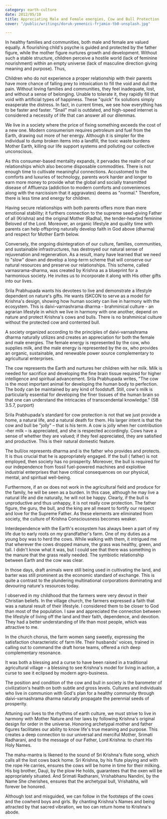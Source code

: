 ```yaml
---
category: earth-culture
date: 2012/05/10
title: Appreciating Male and Female energies, Cow and Bull Protection
cover: "/public/writings/doruk-yemenici-frjamio-tb0-unsplash.jpg"

---
```

In healthy families and communities, both male and female are valued equally. A flourishing child's psyche is guided and protected by the father figure, while the mother figure nurtures growth and development. Without such a stable structure, children perceive a hostile world (lack of feminine nourishment) within an empty universe (lack of masculine direction giving meaning and purpose). Thus, 

Children who do not experience a proper relationship with their parents have more chance of falling prey to intoxication to fill the void and dull the pain. Without loving families and communities, they feel inadequate, lost, and without a sense of belonging. Unable to tolerate it, they rapidly fill that void with artificial types of happiness. These "quick" fix solutions simply exasperate the distress. In fact, in current times, we see how everything has to be faster and faster. "Snail" mail is outdated, and high-speed internet is considered a necessity of life that can answer all our dilemmas.

We live in a society where the price of fixing something exceeds the cost of a new one. Modern consumerism requires petroleum and fuel from the Earth, drawing out more of her energy. Although it is simpler for the individual to dump broken items into a landfill, the toxic waste burdens Mother Earth, killing our life support systems and polluting our collective unconscious. 

As this consumer-based mentality expands, it pervades the realm of our relationships which also become disposable commodities. There is not enough time to cultivate meaningful connections. Accustomed to the comforts and luxuries of technology, parents work harder and longer to earn more money to provide what the global and socially transmitted disease of Affluenza (addiction to modern comforts and conveniences along with the narcissism that it aggravates) deems as "normal." Therefore, there is less time and energy for children. 

Having secure relationships with both parents offers more than mere emotional stability; it furthers connection to the supreme seed-giving Father of all (Krishna) and the original Mother (Radha), the tender-hearted feminine Beloved of the Lord. Moreover, an organic lifestyle and quality time with parents can help offspring naturally develop faith in God above (dharma) and respect for Mother Earth below.

Conversely, the ongoing disintegration of our culture, families, communities, and sustainable infrastructures, has destroyed our natural sense of rejuvenation and regeneration. As a result, many have learned that we need to "slow" down and develop a long-term scheme that will conserve our natural resources and preserve our relationships. This scheme, called varnasrama-dharma, was created by Krishna as a blueprint for a harmonious society. He invites us to incorporate it along with His other gifts into our lives.

Srila Prabhupada wants his devotees to live and demonstrate a lifestyle dependent on nature's gifts. He wants ISKCON to serve as a model for Krishna's design, showing how human society can live in harmony with the ecosystem. This is daivi-varnashrama dharma - brahminical culture - an agrarian lifestyle in which we live in harmony with one another, depend on nature and protect Krishna's cows and bulls. There is no brahminical culture without the protected cow and contented bull. 

A society organized according to the principles of daivi-varnashrama dharma naturally utilizes and creates an appreciation for both the female and male energies. The female energy is represented by the cow, who supplies milk, and the male energy is represented by the ox, who provides an organic, sustainable, and renewable power source complementary to agricultural enterprises.

The cow represents the Earth and nurtures her children with her milk. Milk is needed for sacrifice and developing the fine brain tissue required for higher intelligence and spiritual advancement. Srila Prabhupada writes, "The cow is the most important animal for developing the human body to perfection. The body can be maintained by any kind of foodstuff. Still, cow's milk is particularly essential for developing the finer tissues of the human brain so that one can understand the intricacies of transcendental knowledge."  (SB 3.5.7, purport)

Srila Prabhupada's standard for cow protection is not that we just provide a home, a natural life, and a natural death for them. His larger intent is that the cow and bull be "jolly" – that is his term. A cow is jolly when her contribution –her milk – is appreciated, and she is respected accordingly. Cows have a sense of whether they are valued; if they feel appreciated, they are satisfied and productive. This is their natural domestic feature.

The bull/ox represents dharma and is the father who provides and protects. It is thus crucial that he is appropriately engaged. If the bull ( father) is not employed, then society has no prosperity. Moreover, the bull is required for our independence from fossil fuel-powered machines and exploitive industrial enterprises that have critical consequences on our physical, mental, and spiritual well-being.

Furthermore, if an ox does not work in the agricultural field and produce for the family, he will be seen as a burden. In this case, although he may live a natural life and die naturally, he will not be happy. Clearly, if the bull is unproductive and thus unhappy, it is not really cow protection. The father figure, the guru, the bull, and the king are all meant to fortify our respect and love for the Supreme Father. As these elements are eliminated from society, the culture of Krishna Consciousness becomes weaker.

Interdependence with the Earth's ecosystem has always been a part of my life due to early roots on my grandfather's farm. One of my duties as a young boy was to herd the cows. While walking with them, it intrigued me that wherever the cows dropped manure, the grass was healthy, green, and tall. I didn't know what it was, but I could see that there was something in the manure that the grass really needed. The symbiotic relationship between Earth and the cow was clear.

In those days, draft animals were still being used in cultivating the land, and barter was still prominent as the economic standard of exchange. This is quite a contrast to the plundering multinational corporations dominating and devouring nature's resources today.  

I observed in my childhood that the farmers were very devout in their Christian beliefs. In the village church, the farmers expressed a faith that was a natural result of their lifestyle. I considered them to be closer to God than most of the population. I saw and appreciated the connection between the lifestyle of living off the land and their faith, dependence, and devotion. They had a better understanding of life than most people, which was attractive to me.

In the church chorus, the farm women sang sweetly, expressing the satisfaction characteristic of farm life. Their husbands' voices, trained in calling out to command the draft horse teams, offered a rich deep complementary resonance.

It was both a blessing and a curse to have been raised in a traditional agricultural village – a blessing to see Krishna's model for living in action, a curse to see it eclipsed by modern agro-business.

The position and condition of the cow and bull in society is the barometer of civilization's health on both subtle and gross levels. Cultures and individuals who live in communion with God's plan for a healthy community through daivi-varnashrama dharma naturally propagate the perennial seeds of prosperity. 

Attuning our lives to the rhythms of earth culture, we must strive to live in harmony with Mother Nature and her laws by following Krishna's original design for order in the universe. Honoring archetypal mother and father figures facilitates our ability to know life's true meaning and purpose. This creates a deep connection to our universal and merciful Mother, Srimati Radharani, and to the message of our Father, Lord Krishna: to chant His Holy Names. 

The maha-mantra is likened to the sound of Sri Krishna's flute song, which calls all the lost cows back home. Sri Krishna, by his flute playing and with the rope He carries, ensures the cows will be home in time for their milking. His big brother, Dauji, by the plow He holds, guarantees that the oxen will be appropriately situated. And Srimati Radharani, Vrishabhanu Nandini, by the Name She cherishes, ensures that the archetypal bull, Vrishabha, will forever be honored. 

Although lost and misguided, we can follow in the footsteps of the cows and the cowherd boys and girls. By chanting Krishna's Names and being attracted by that sacred vibration, we too can return home to Krishna's abode.